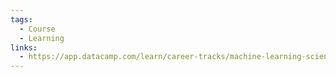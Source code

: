 ```yaml
---
tags:
  - Course
  - Learning
links:
  - https://app.datacamp.com/learn/career-tracks/machine-learning-scientist-with-python
---
```

